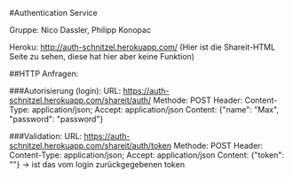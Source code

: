 #Authentication Service

Gruppe: Nico Dassler, Philipp Konopac

Heroku: http://auth-schnitzel.herokuapp.com/ (Hier ist die Shareit-HTML Seite zu sehen, diese hat hier aber keine Funktion)

##HTTP Anfragen:

###Autorisierung (login):
URL: https://auth-schnitzel.herokuapp.com/shareit/auth/
Methode: POST
Header: Content-Type: application/json; Accept: application/json
Content: {"name": "Max", "password": "password"}

###Validation:
URL: https://auth-schnitzel.herokuapp.com/shareit/auth/token
Methode: POST
Header: Content-Type: application/json; Accept: application/json
Content: {"token": "<token>"} -> <token> ist das vom login zurückgegebenen token
